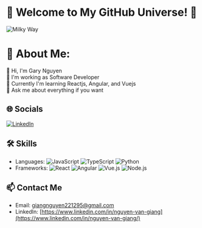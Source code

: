 # 🌌 Welcome to My GitHub Universe! 🌌

![Milky Way]([https://giphy.com/clips/storyful-arizona-milky-way-shooting-stars-ozNvZioZuhQZ9YmxvX])

# 💫 About Me:
👋 Hi, I'm Gary Nguyen <br>
💼 I'm working as Software Developer <br>
🌱 Currently I'm learning Reactjs, Angular, and Vuejs <br>
💬 Ask me about everything if you want<br>

## 🌐 Socials
[![LinkedIn](https://img.shields.io/badge/LinkedIn-blue?style=for-the-badge&logo=linkedin)]([https://linkedin.com/in/yourusername](https://www.linkedin.com/in/nguyen-van-giang/))

## 🛠 Skills
- Languages: ![JavaScript](https://img.shields.io/badge/JavaScript-323330?style=for-the-badge&logo=javascript) ![TypeScript](https://img.shields.io/badge/TypeScript-3178C6?style=for-the-badge&logo=typescript) ![Python](https://img.shields.io/badge/Python-3776AB?style=for-the-badge&logo=python)
- Frameworks: ![React](https://img.shields.io/badge/React-20232A?style=for-the-badge&logo=react) ![Angular](https://img.shields.io/badge/Angular-DD0031?style=for-the-badge&logo=angular) ![Vue.js](https://img.shields.io/badge/Vue.js-4FC08D?style=for-the-badge&logo=vue.js) ![Node.js](https://img.shields.io/badge/Node.js-339933?style=for-the-badge&logo=nodedotjs)

## 📫 Contact Me
- Email: [giangnguyen221295@gmail.com](mailto:giangnguyen221295@gmail.com)
- LinkedIn: [https://www.linkedin.com/in/nguyen-van-giang](https://www.linkedin.com/in/nguyen-van-giang/)
